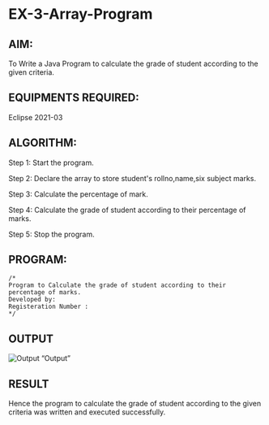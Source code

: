 # EX-3-Array-Program
## AIM:

To Write a Java Program to calculate the grade of student according to the given criteria.

## EQUIPMENTS REQUIRED:

Eclipse 2021-03

## ALGORITHM:

Step 1: Start the program.

Step 2: Declare the array to store student's rollno,name,six subject marks.

Step 3: Calculate the percentage of mark.

Step 4: Calculate the grade of student according to their percentage of marks.

Step 5: Stop the program.

## PROGRAM:
```
/*
Program to Calculate the grade of student according to their percentage of marks.
Developed by:
Registeration Number :
*/
```

## OUTPUT
![Output “Output”](output.png)



## RESULT
Hence the program to calculate the grade of student according to the given criteria was written and executed successfully.
